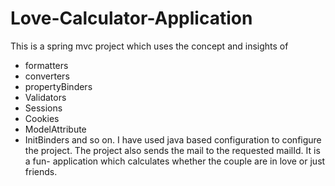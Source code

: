 # Love-Calculator-Application

This is a spring mvc project which uses the concept and insights of 
- formatters
- converters
- propertyBinders
- Validators
- Sessions
- Cookies
- ModelAttribute
- InitBinders and so on.
I have used java based configuration to configure the project. 
The project also sends the mail to the requested mailId. 
It is a fun- application which calculates whether the couple are in love or just friends. 


